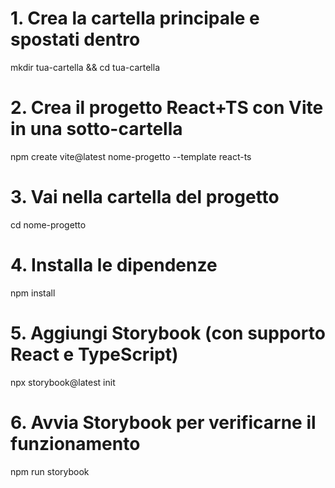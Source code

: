 # 1. Crea la cartella principale e spostati dentro
mkdir tua-cartella && cd tua-cartella

# 2. Crea il progetto React+TS con Vite in una sotto-cartella
npm create vite@latest nome-progetto --template react-ts

# 3. Vai nella cartella del progetto
cd nome-progetto

# 4. Installa le dipendenze
npm install

# 5. Aggiungi Storybook (con supporto React e TypeScript)
npx storybook@latest init

# 6. Avvia Storybook per verificarne il funzionamento
npm run storybook 